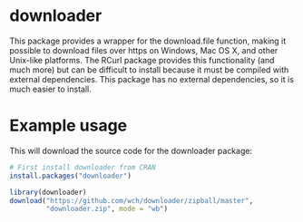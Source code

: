 downloader
==========

This package provides a wrapper for the download.file function, making it possible to download files over https on Windows, Mac OS X, and other Unix-like platforms.
The RCurl package provides this functionality (and much more) but can be difficult to install because it must be compiled with external dependencies.
This package has no external dependencies, so it is much easier to install.

Example usage
=============

This will download the source code for the downloader package:

```R
# First install downloader from CRAN
install.packages("downloader")

library(downloader)
download("https://github.com/wch/downloader/zipball/master",
         "downloader.zip", mode = "wb")
```
